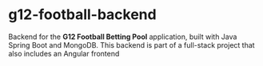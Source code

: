 # g12-football-backend
Backend for the **G12 Football Betting Pool** application, built with Java Spring Boot and MongoDB. This backend is part of a full-stack project that also includes an Angular frontend
